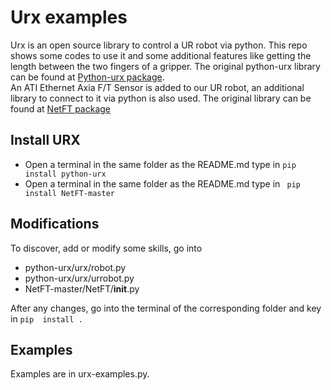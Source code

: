 # Urx examples
Urx is an open source library to control a UR robot via python. This repo shows some codes to use it and some additional features like getting the length between the two fingers of a gripper. The original python-urx library can be found at [Python-urx package](https://github.com/SintefManufacturing/python-urx).  
An ATI Ethernet Axia F/T Sensor is added to our UR robot, an additional library to connect to it via python is also used. The original library can be found at [NetFT package](https://github.com/CameronDevine/NetFT)

## Install URX
* Open a terminal in the same folder as the README.md type in ``` pip install python-urx ```
* Open a terminal in the same folder as the README.md type in ``` pip install NetFT-master```

## Modifications
To discover, add or modify some skills, go into  
  * python-urx/urx/robot.py
  * python-urx/urx/urrobot.py
  * NetFT-master/NetFT/__init__.py

After any changes, go into the terminal of the corresponding folder and key in ``` pip  install .  ```

## Examples
Examples are in urx-examples.py.
